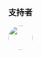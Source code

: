 ### 支持者

<a href="https://github.com/Yorksh1re">
  <img src="https://avatars.githubusercontent.com/u/70258597?s=64&v=4" style="width:50px; border-radius: 100px;" />
</a>
